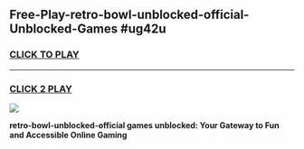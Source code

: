 
## Free-Play-retro-bowl-unblocked-official-Unblocked-Games #ug42u
<h3>
<a href="https://news.freeplayer.one?title=retro-bowl-unblocked-official&ref=8M">CLICK TO PLAY</a></h3>
<hr>

<h3>
<a href="https://news.freeplayer.one?title=retro-bowl-unblocked-official&ref=8M">CLICK 2 PLAY</a>
  
</h3>

<a href="https://news.freeplayer.one?title=retro-bowl-unblocked-official&ref=8M"><img src="https://clearcache.store/games.png"></a>


**retro-bowl-unblocked-official games unblocked: Your Gateway to Fun and Accessible Online Gaming**
